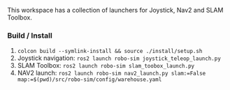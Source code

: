This workspace has a collection of launchers for Joystick, Nav2 and SLAM Toolbox.


### Build / Install
1. `colcon build --symlink-install && source ./install/setup.sh`
1. Joystick navigation: `ros2 launch robo-sim joystick_teleop_launch.py`
1. SLAM Toolbox: `ros2 launch robo-sim slam_toobox_launch.py`
1. NAV2 launch: `ros2 launch robo-sim nav2_launch.py slam:=False map:=$(pwd)/src/robo-sim/config/warehouse.yaml`
